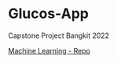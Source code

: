 # Glucos-App
Capstone Project Bangkit 2022

<a href="https://github.com/suryah-11/Capstone-ML">
    Machine Learning - Repo
</a> 

